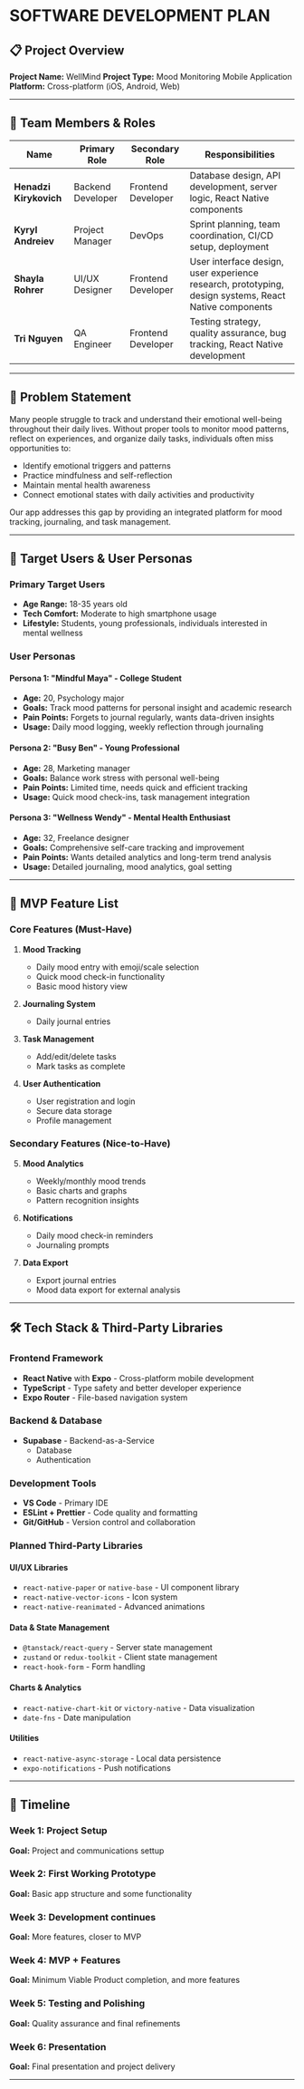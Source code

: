 # SOFTWARE DEVELOPMENT PLAN

## 📋 Project Overview

**Project Name:** WellMind
**Project Type:** Mood Monitoring Mobile Application  
**Platform:** Cross-platform (iOS, Android, Web)

---

## 👥 Team Members & Roles

| Name | Primary Role | Secondary Role | Responsibilities |
|------|-------------|----------------|------------------|
| **Henadzi Kirykovich** | Backend Developer | Frontend Developer | Database design, API development, server logic, React Native components |
| **Kyryl Andreiev** | Project Manager | DevOps | Sprint planning, team coordination, CI/CD setup, deployment |
| **Shayla Rohrer** | UI/UX Designer | Frontend Developer | User interface design, user experience research, prototyping, design systems, React Native components |
| **Tri Nguyen** | QA Engineer | Frontend Developer | Testing strategy, quality assurance, bug tracking, React Native development |

---

## 🎯 Problem Statement

Many people struggle to track and understand their emotional well-being throughout their daily lives. Without proper tools to monitor mood patterns, reflect on experiences, and organize daily tasks, individuals often miss opportunities to:

- Identify emotional triggers and patterns
- Practice mindfulness and self-reflection
- Maintain mental health awareness
- Connect emotional states with daily activities and productivity

Our app addresses this gap by providing an integrated platform for mood tracking, journaling, and task management.

---

## 👤 Target Users & User Personas

### Primary Target Users
- **Age Range:** 18-35 years old
- **Tech Comfort:** Moderate to high smartphone usage
- **Lifestyle:** Students, young professionals, individuals interested in mental wellness

### User Personas

#### Persona 1: "Mindful Maya" - College Student
- **Age:** 20, Psychology major
- **Goals:** Track mood patterns for personal insight and academic research
- **Pain Points:** Forgets to journal regularly, wants data-driven insights
- **Usage:** Daily mood logging, weekly reflection through journaling

#### Persona 2: "Busy Ben" - Young Professional
- **Age:** 28, Marketing manager
- **Goals:** Balance work stress with personal well-being
- **Pain Points:** Limited time, needs quick and efficient tracking
- **Usage:** Quick mood check-ins, task management integration

#### Persona 3: "Wellness Wendy" - Mental Health Enthusiast
- **Age:** 32, Freelance designer
- **Goals:** Comprehensive self-care tracking and improvement
- **Pain Points:** Wants detailed analytics and long-term trend analysis
- **Usage:** Detailed journaling, mood analytics, goal setting

---

## 🚀 MVP Feature List

### Core Features (Must-Have)
1. **Mood Tracking**
   - Daily mood entry with emoji/scale selection
   - Quick mood check-in functionality
   - Basic mood history view

2. **Journaling System**
   - Daily journal entries

3. **Task Management**
   - Add/edit/delete tasks
   - Mark tasks as complete

4. **User Authentication**
   - User registration and login
   - Secure data storage
   - Profile management

### Secondary Features (Nice-to-Have)
5. **Mood Analytics**
   - Weekly/monthly mood trends
   - Basic charts and graphs
   - Pattern recognition insights

6. **Notifications**
   - Daily mood check-in reminders
   - Journaling prompts

7. **Data Export**
   - Export journal entries
   - Mood data export for external analysis

---

## 🛠️ Tech Stack & Third-Party Libraries

### Frontend Framework
- **React Native** with **Expo** - Cross-platform mobile development
- **TypeScript** - Type safety and better developer experience
- **Expo Router** - File-based navigation system

### Backend & Database
- **Supabase** - Backend-as-a-Service
  - Database
  - Authentication

### Development Tools
- **VS Code** - Primary IDE
- **ESLint + Prettier** - Code quality and formatting
- **Git/GitHub** - Version control and collaboration

### Planned Third-Party Libraries

#### UI/UX Libraries
- `react-native-paper` or `native-base` - UI component library
- `react-native-vector-icons` - Icon system
- `react-native-reanimated` - Advanced animations

#### Data & State Management
- `@tanstack/react-query` - Server state management
- `zustand` or `redux-toolkit` - Client state management
- `react-hook-form` - Form handling

#### Charts & Analytics
- `react-native-chart-kit` or `victory-native` - Data visualization
- `date-fns` - Date manipulation

#### Utilities
- `react-native-async-storage` - Local data persistence
- `expo-notifications` - Push notifications

---

## 📅 Timeline

### Week 1: Project Setup
**Goal:** Project and communications settup

### Week 2: First Working Prototype
**Goal:** Basic app structure and some functionality

### Week 3: Development continues
**Goal:** More features, closer to MVP

### Week 4: MVP + Features
**Goal:** Minimum Viable Product completion, and more features

### Week 5: Testing and Polishing
**Goal:** Quality assurance and final refinements

### Week 6: Presentation
**Goal:** Final presentation and project delivery

---